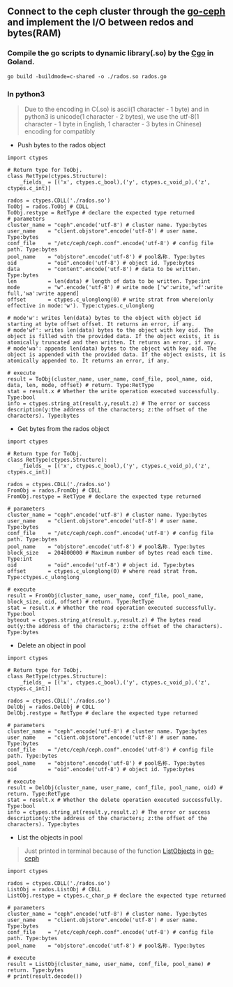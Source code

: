 ## Connect to the ceph cluster through the [go-ceph](https://github.com/ceph/go-ceph) and implement the I/O between redos and bytes(RAM)

### Compile the go scripts to dynamic library(.so) by the [Cgo](https://github.com/golang/go/wiki/cgo) in Goland.
`go build -buildmode=c-shared -o ./rados.so rados.go `

### In python3

>Due to the encoding in C(.so) is ascii(1 character - 1 byte) and in python3 is unicode(1 character - 2 bytes), we use the utf-8(1 character - 1 byte in English, 1 character - 3 bytes in Chinese) encoding for compatibly

- Push bytes to the rados object

```
import ctypes

# Return type for ToObj. 
class RetType(ctypes.Structure):
    _fields_ = [('x', ctypes.c_bool),('y', ctypes.c_void_p),('z', ctypes.c_int)]

rados = ctypes.CDLL('./rados.so')
ToObj = rados.ToObj # CDLL
ToObj.restype = RetType # declare the expected type returned
# parameters
cluster_name = "ceph".encode('utf-8') # cluster name. Type:bytes
user_name    = "client.objstore".encode('utf-8') # user name. Type:bytes
conf_file    = "/etc/ceph/ceph.conf".encode('utf-8') # config file path. Type:bytes
pool_name    = "objstore".encode('utf-8') # pool名称. Type:bytes
oid          = "oid".encode('utf-8') # object id. Type:bytes
data         = "content".encode('utf-8') # data to be written. Type:bytes
len          = len(data) # length of data to be written. Type:int
mode         = "w".encode('utf-8') # write mode ['w':write,'wf':write full,'wa':write append]
offset       = ctypes.c_ulonglong(0) # write strat from where(only effective in mode:'w'). Type:ctypes.c_ulonglong

# mode'w': writes len(data) bytes to the object with object id starting at byte offset offset. It returns an error, if any.
# mode'wf': writes len(data) bytes to the object with key oid. The object is filled with the provided data. If the object exists, it is atomically truncated and then written. It returns an error, if any.
# mode'wa': appends len(data) bytes to the object with key oid. The object is appended with the provided data. If the object exists, it is atomically appended to. It returns an error, if any.

# execute
result = ToObj(cluster_name, user_name, conf_file, pool_name, oid, data, len, mode, offset) # return. Type:RetType
stat = result.x # Whether the write operation executed successfully. Type:bool
info = ctypes.string_at(result.y,result.z) # The error or success description(y:the address of the characters; z:the offset of the characters). Type:bytes

```

- Get bytes from the rados object

```
import ctypes

# Return type for ToObj. 
class RetType(ctypes.Structure):
    _fields_ = [('x', ctypes.c_bool),('y', ctypes.c_void_p),('z', ctypes.c_int)]

rados = ctypes.CDLL('./rados.so')
FromObj = rados.FromObj # CDLL
FromObj.restype = RetType # declare the expected type returned

# parameters
cluster_name = "ceph".encode('utf-8') # cluster name. Type:bytes
user_name    = "client.objstore".encode('utf-8') # user name. Type:bytes
conf_file    = "/etc/ceph/ceph.conf".encode('utf-8') # config file path. Type:bytes
pool_name    = "objstore".encode('utf-8') # pool名称. Type:bytes
block_size   = 204800000 # Maximum number of bytes read each time. Type:int
oid          = "oid".encode('utf-8') # object id. Type:bytes
offset       = ctypes.c_ulonglong(0) # where read strat from. Type:ctypes.c_ulonglong

# execute
result = FromObj(cluster_name, user_name, conf_file, pool_name, block_size, oid, offset) # return. Type:RetType
stat = result.x # Whether the read operation executed successfully. Type:bool
byteout = ctypes.string_at(result.y,result.z) # The bytes read out(y:the address of the characters; z:the offset of the characters). Type:bytes
```

- Delete an object in pool

```
import ctypes

# Return type for ToObj. 
class RetType(ctypes.Structure):
    _fields_ = [('x', ctypes.c_bool),('y', ctypes.c_void_p),('z', ctypes.c_int)]

rados = ctypes.CDLL('./rados.so')
DelObj = rados.DelObj # CDLL
DelObj.restype = RetType # declare the expected type returned

# parameters
cluster_name = "ceph".encode('utf-8') # cluster name. Type:bytes
user_name    = "client.objstore".encode('utf-8') # user name. Type:bytes
conf_file    = "/etc/ceph/ceph.conf".encode('utf-8') # config file path. Type:bytes
pool_name    = "objstore".encode('utf-8') # pool名称. Type:bytes
oid          = "oid".encode('utf-8') # object id. Type:bytes

# execute
result = DelObj(cluster_name, user_name, conf_file, pool_name, oid) # return. Type:RetType
stat = result.x # Whether the delete operation executed successfully. Type:bool
info = ctypes.string_at(result.y,result.z) # The error or success description(y:the address of the characters; z:the offset of the characters). Type:bytes
```

- List the objects in pool
>Just printed in terminal because of the function [ListObjects](https://godoc.org/github.com/ceph/go-ceph/rados#IOContext.ListObjects) in [go-ceph](https://github.com/ceph/go-ceph)

```
import ctypes

rados = ctypes.CDLL('./rados.so')
ListObj = rados.ListObj # CDLL
ListObj.restype = ctypes.c_char_p # declare the expected type returned

# parameters
cluster_name = "ceph".encode('utf-8') # cluster name. Type:bytes
user_name    = "client.objstore".encode('utf-8') # user name. Type:bytes
conf_file    = "/etc/ceph/ceph.conf".encode('utf-8') # config file path. Type:bytes
pool_name    = "objstore".encode('utf-8') # pool名称. Type:bytes

# execute
result = ListObj(cluster_name, user_name, conf_file, pool_name) # return. Type:bytes
# print(result.decode())
```